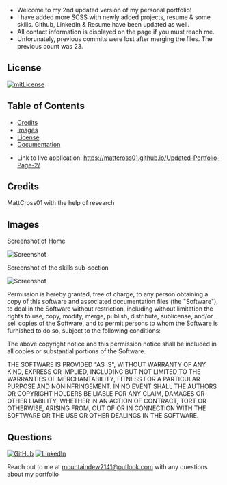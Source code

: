 - Welcome to my 2nd updated version of my personal portfolio!
- I have added more SCSS with newly added projects, resume & some skills.
Github, LinkedIn & Resume have been updated as well.
- All contact information is displayed on the page if you must reach me.
- Unforunately, previous commits were lost after merging the files. The previous count was 23.

## License

[![mitLicense](https://img.shields.io/badge/license-MIT-green?style=plastic)](https://choosealicense.com/licenses/bsd-3-clause/)


## Table of Contents 

* [Credits](#credits)
* [Images](#images)
* [License](#license)
* [Documentation](#documentation)

- Link to live application: https://mattcross01.github.io/Updated-Portfolio-Page-2/


## Credits

MattCross01 with the help of research

## Images 

Screenshot of Home 

![Screenshot](https://i.ibb.co/pQfW0rv/mainscreenportfolio.png)

Screenshot of the skills sub-section

![Screenshot](https://i.ibb.co/8dr6qcM/skillsportfolio.png)


Permission is hereby granted, free of charge, to any person obtaining a copy
of this software and associated documentation files (the "Software"), to deal
in the Software without restriction, including without limitation the rights
to use, copy, modify, merge, publish, distribute, sublicense, and/or sell
copies of the Software, and to permit persons to whom the Software is
furnished to do so, subject to the following conditions:

The above copyright notice and this permission notice shall be included in all
copies or substantial portions of the Software.

THE SOFTWARE IS PROVIDED "AS IS", WITHOUT WARRANTY OF ANY KIND, EXPRESS OR
IMPLIED, INCLUDING BUT NOT LIMITED TO THE WARRANTIES OF MERCHANTABILITY,
FITNESS FOR A PARTICULAR PURPOSE AND NONINFRINGEMENT. IN NO EVENT SHALL THE
AUTHORS OR COPYRIGHT HOLDERS BE LIABLE FOR ANY CLAIM, DAMAGES OR OTHER
LIABILITY, WHETHER IN AN ACTION OF CONTRACT, TORT OR OTHERWISE, ARISING FROM,
OUT OF OR IN CONNECTION WITH THE SOFTWARE OR THE USE OR OTHER DEALINGS IN THE
SOFTWARE.

## Questions

  [![GitHub](https://img.shields.io/badge/My%20GitHub-Click%20Me!-blueviolet?style=plastic&logo=GitHub)](https://github.com/MattCross01)
  [![LinkedIn](https://img.shields.io/badge/My%20LinkedIn-Click%20Me!-grey?style=plastic&logo=LinkedIn&labelColor=blue)](https://www.linkedin.com/in/matthew-cross-604a98203/)

  Reach out to me at mountaindew2141@outlook.com with any questions about my portfolio
